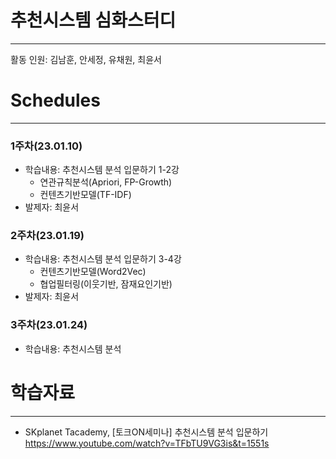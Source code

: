 # 추천시스템 심화스터디
---
활동 인원: 김남훈, 안세정, 유채원, 최윤서

# Schedules
---
### 1주차(23.01.10)
- 학습내용: 추천시스템 분석 입문하기 1-2강
  - 연관규칙분석(Apriori, FP-Growth)
  - 컨텐츠기반모델(TF-IDF)
- 발제자: 최윤서

### 2주차(23.01.19)
- 학습내용: 추천시스템 분석 입문하기 3-4강
  - 컨텐츠기반모델(Word2Vec)
  - 협업필터링(이웃기반, 잠재요인기반)
- 발제자: 최윤서

### 3주차(23.01.24)
- 학습내용: 추천시스템 분석 

# 학습자료
--- 
- SKplanet Tacademy,  [토크ON세미나] 추천시스템 분석 입문하기 
  https://www.youtube.com/watch?v=TFbTU9VG3is&t=1551s
